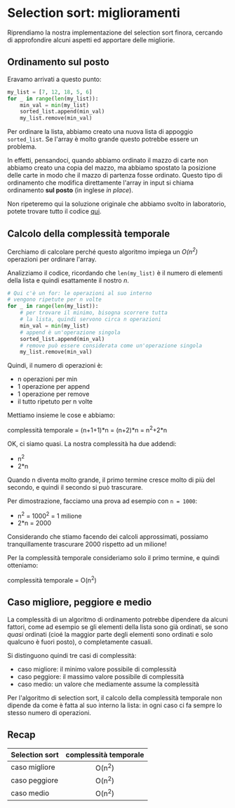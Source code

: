 # Selection sort: miglioramenti

Riprendiamo la nostra implementazione del selection sort finora, cercando di approfondire alcuni aspetti ed apportare delle migliorie.

## Ordinamento sul posto
Eravamo arrivati a questo punto:

```py
my_list = [7, 12, 18, 5, 6]
for _ in range(len(my_list)):
    min_val = min(my_list)
    sorted_list.append(min_val)
    my_list.remove(min_val)
```

Per ordinare la lista, abbiamo creato una nuova lista di appoggio `sorted_list`. Se l'array è molto grande questo potrebbe essere un problema.

In effetti, pensandoci, quando abbiamo ordinato il mazzo di carte non abbiamo creato una copia del mazzo, ma abbiamo spostato la posizione delle carte in modo che il mazzo di partenza fosse ordinato. Questo tipo di ordinamento che modifica direttamente l'array in input si chiama ordinamento __sul posto__ (in inglese _in place_).

Non ripeteremo qui la soluzione originale che abbiamo svolto in laboratorio, potete trovare tutto il codice [qui](https://gist.github.com/wbigger/dca17d4c1b2718897cfa6cb53631316f#file-sorting-selection-py).

## Calcolo della complessità temporale
Cerchiamo di calcolare perché questo algoritmo impiega un _O(n<sup>2</sup>)_ operazioni per ordinare l'array.

Analizziamo il codice, ricordando che `len(my_list)` è il numero di elementi della lista e quindi esattamente il nostro _n_.

```py
# Qui c'è un for: le operazioni al suo interno 
# vengono ripetute per n volte
for _ in range(len(my_list)):
    # per trovare il minimo, bisogna scorrere tutta
    # la lista, quindi servono circa n operazioni
    min_val = min(my_list)
    # append è un'operazione singola
    sorted_list.append(min_val)
    # remove può essere considerata come un'operazione singola
    my_list.remove(min_val)
```

Quindi, il numero di operazioni è:
- n operazioni per min
- 1 operazione per append
- 1 operazione per remove
- il tutto ripetuto per n volte

Mettiamo insieme le cose e abbiamo:

<p class="centered">
complessità temporale = (n+1+1)*n = (n+2)*n = n<sup>2</sup>+2*n
</p>

OK, ci siamo quasi. La nostra complessità ha due addendi: 
- n<sup>2</sup>
- 2*n

Quando n diventa molto grande, il primo termine cresce molto di più del secondo, e quindi il secondo si può trascurare.

Per dimostrazione, facciamo una prova ad esempio con `n = 1000`: 
- n<sup>2</sup> = 1000<sup>2</sup> = 1 milione
- 2*n = 2000

Considerando che stiamo facendo dei calcoli approssimati, possiamo tranquillamente trascurare 2000 rispetto ad un milione!

Per la complessità temporale consideriamo solo il primo termine, e quindi otteniamo:

<p class="centered">
complessità temporale = O(n<sup>2</sup>)
</p>

## Caso migliore, peggiore e medio
La complessità di un algoritmo di ordinamento potrebbe dipendere da alcuni fattori, come ad esempio se gli elementi della lista sono già ordinati, se sono _quasi_ ordinati (cioé la maggior parte degli elementi sono ordinati e solo qualcuno è fuori posto), o completamente casuali.

Si distinguono quindi tre casi di complessità:
- caso migliore: il minimo valore possibile di complessità
- caso peggiore: il massimo valore possibile di complessità
- caso medio: un valore che mediamente assume la complessità

Per l'algoritmo di selection sort, il calcolo della complessità temporale non dipende da come è fatta al suo interno la lista: in ogni caso ci fa sempre lo stesso numero di operazioni.

## Recap

| Selection sort | complessità temporale |
|-------------|:-----:|
| caso migliore | O(n<sup>2</sup>) |
| caso peggiore | O(n<sup>2</sup>) |
| caso medio | O(n<sup>2</sup>) |
